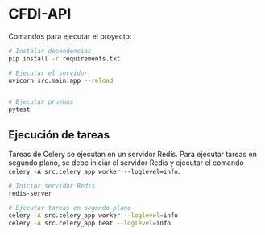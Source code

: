 # CFDI-API

Comandos para ejecutar el proyecto:

```bash
# Instalar dependencias
pip install -r requirements.txt

# Ejecutar el servidor
uvicorn src.main:app --reload

```

```bash

# Ejecutar pruebas
pytest
```

## Ejecución de tareas

Tareas de Celery se ejecutan en un servidor Redis. Para ejecutar tareas en segundo plano, se debe iniciar el servidor Redis y ejecutar el comando `celery -A src.celery_app worker --loglevel=info`.

```bash
# Iniciar servidor Redis
redis-server

# Ejecutar tareas en segundo plano
celery -A src.celery_app worker --loglevel=info
celery -A src.celery_app beat --loglevel=info
``` 